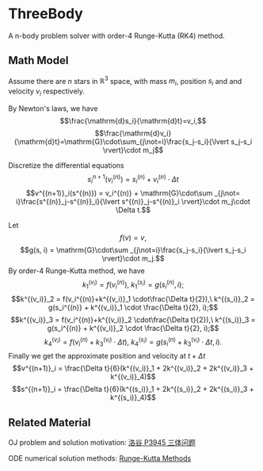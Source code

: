 # ThreeBody
A n-body problem solver with order-4 Runge-Kutta (RK4) method.

## Math Model
Assume there are $n$ stars in $\mathbb{R}^3$ space, with mass $m_i$, position $s_i$ and and velocity $v_i$ respectively.

By Newton's laws, we have
$$\frac{\mathrm{d}s_i}{\mathrm{d}t}=v_i,$$
$$\frac{\mathrm{d}v_i}{\mathrm{d}t}=\mathrm{G}\cdot\sum_{j\not=i}\frac{s_j-s_i}{\lvert s_j-s_i \rvert}\cdot m_j$$

Discretize the differential equations
$$s^{n+1}_i(v^{(n)}_i) = s_i^{(n)} + v^{(n)}_i \cdot \Delta t$$
$$v^{(n+1)}_i(s^{(n)}) = v_i^{(n)} +  \mathrm{G}\cdot\sum _{j\not= i}\frac{s^{(n)}_j-s^{(n)}_i}{\lvert s^{(n)}_j-s^{(n)}_i \rvert}\cdot m_j\cdot \Delta t.$$

Let
$$f(v) = v,$$
$$g(s, i) = \mathrm{G}\cdot\sum _{j\not=i}\frac{s_j-s_i}{\lvert s_j-s_i \rvert}\cdot m_j.$$
By order-4 Runge-Kutta method, we have
$$k^{(v_i)}_1 = f(v_i^{(n)}), \ k^{(s_i)}_1 = g(s_i^{(n)}, i);$$
$$k^{(v_i)}_2 = f(v_i^{(n)}+k^{(v_i)}_1 \cdot\frac{\Delta t}{2}),\ k^{(s_i)}_2 = g(s_i^{(n)} + k^{(v_i)}_1 \cdot \frac{\Delta t}{2}, i);$$
$$k^{(v_i)}_3 = f(v_i^{(n)}+k^{(v_i)}_2 \cdot\frac{\Delta t}{2}),\ k^{(s_i)}_3 = g(s_i^{(n)} + k^{(v_i)}_2 \cdot \frac{\Delta t}{2}, i);$$
$$k^{(v_i)}_4 = f(v_i^{(n)}+k^{(v_i)}_3 \cdot\Delta t),\ k^{(s_i)}_4 = g(s_i^{(n)} + k^{(v_i)}_3 \cdot \Delta t, i).$$
Finally we get the approximate position and velocity at $t + \Delta t$
$$v^{(n+1)}_i = \frac{\Delta t}{6}(k^{(v_i)}_1 + 2k^{(v_i)}_2 + 2k^{(v_i)}_3 + k^{(v_i)}_4)$$
$$s^{(n+1)}_i = \frac{\Delta t}{6}(k^{(s_i)}_1 + 2k^{(s_i)}_2 + 2k^{(s_i)}_3 + k^{(s_i)}_4)$$


## Related Material
OJ problem and solution motivation: [洛谷 P3945 三体问题](https://www.luogu.com.cn/problem/P3945)

ODE numerical solution methods: [Runge-Kutta Methods](https://en.wikipedia.org/wiki/Runge%E2%80%93Kutta_methods)
